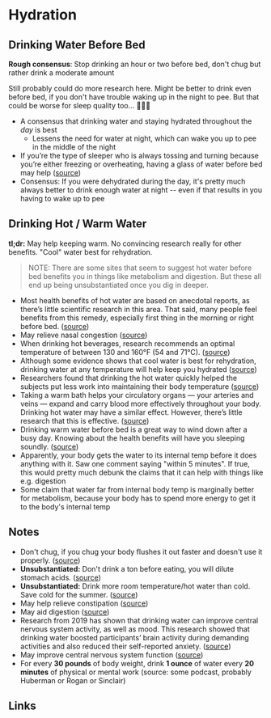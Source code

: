# Hydration

## Drinking Water Before Bed

**Rough consensus**: Stop drinking an hour or two before bed, don't chug but rather drink a moderate amount

Still probably could do more research here. Might be better to drink even before bed, if you don't have trouble waking up in the night to pee. But that could be worse for sleep quality too... 🤷🏼‍♂️

- A consensus that drinking water and staying hydrated throughout the _day_ is best
  - Lessens the need for water at night, which can wake you up to pee in the middle of the night
- If you’re the type of sleeper who is always tossing and turning because you’re either freezing or overheating, having a glass of water before bed may help ([source](https://www.tasteofhome.com/article/drinking-water-before-bed/#:~:text=If%20you%E2%80%99re%20the%20type%20of%20sleeper%20who%20is%20always%20tossing%20and%20turning%20because%20you%E2%80%99re%20either%20freezing%20or%20overheating%2C%20having%20a%20glass%20of%20water%20before%20bed%20may%20help))
- Consensus: If you were dehydrated during the day, it's pretty much always better to drink enough water at night -- even if that results in you having to wake up to pee

## Drinking Hot / Warm Water

**tl;dr:** May help keeping warm. No convincing research really for other benefits. "Cool" water best for rehydration.

> NOTE: There are some sites that seem to suggest hot water before bed benefits you in things like metabolism and digestion. But these all end up being unsubstantiated once you dig in deeper.

- Most health benefits of hot water are based on anecdotal reports, as there’s little scientific research in this area. That said, many people feel benefits from this remedy, especially first thing in the morning or right before bed. ([source](https://www.healthline.com/health/benefits-of-drinking-hot-water#:~:text=most%20health%20benefits%20of%20hot%20water%20are%20based%20on%20anecdotal%20reports%2C%20as%20there%E2%80%99s%20little%20scientific%20research%20in%20this%20area.%20that%20said%2C%20many%20people%20feel%20benefits%20from%20this%20remedy%2C%20especially%20first%20thing%20in%20the%20morning%20or%20right%20before%20bed.))
- May relieve nasal congestion ([source](https://www.healthline.com/health/benefits-of-drinking-hot-water#:~:text=may%20relieve%20nasal%20congestion))
- When drinking hot beverages, research recommends an optimal temperature of between 130 and 160°F (54 and 71°C). ([source](<https://www.healthline.com/health/benefits-of-drinking-hot-water#:~:text=when%20drinking%20hot%20beverages%2C%20researchtrusted%20source%20recommends%20an%20optimal%20temperature%20of%20between%20130%20and%20160%C2%B0f%20(54%20and%2071%C2%B0c).>))
- Although some evidence shows that cool water is best for rehydration, drinking water at any temperature will help keep you hydrated ([source](https://www.healthline.com/health/benefits-of-drinking-hot-water#:~:text=although%20some%20evidencetrusted%20source%20shows%20that%20cool%20water%20is%20best%20for%20rehydration%2C%20drinking%20water%20at%20any%20temperature%20will%20help%20keep%20you%20hydrated))
- Researchers found that drinking the hot water quickly helped the subjects put less work into maintaining their body temperature ([source](https://www.healthline.com/health/benefits-of-drinking-hot-water#:~:text=researchers%20found%20that%20drinking%20the%20hot%20water%20quickly%20helped%20the%20subjects%20put%20less%20work%20into%20maintaining%20their%20body%20temperature))
- Taking a warm bath helps your circulatory organs — your arteries and veins — expand and carry blood more effectively throughout your body. Drinking hot water may have a similar effect. However, there’s little research that this is effective. ([source](https://www.healthline.com/health/benefits-of-drinking-hot-water#:~:text=Taking%20a%20warm,this%20is%20effective.))
- Drinking warm water before bed is a great way to wind down after a busy day. Knowing about the health benefits will have you sleeping soundly. ([source](www.healthline.com/health/benefits-of-drinking-hot-water#:~:text=drinking%20warm%20water%20before%20bed%20is%20a%20great%20way%20to%20wind%20down%20after%20a%20busy%20day.%20knowing%20about%20the%20health%20benefits%20will%20have%20you%20sleeping%20soundly.))
- Apparently, your body gets the water to its internal temp before it does anything with it. Saw one comment saying "within 5 minutes". If true, this would pretty much debunk the claims that it can help with things like e.g. digestion
- Some claim that water far from internal body temp is marginally better for metabolism, because your body has to spend more energy to get it to the body's internal temp

## Notes

- Don't chug, if you chug your body flushes it out faster and doesn't use it properly. ([source](https://www.reddit.com/r/fatFIRE/comments/m0fht9/how_to_age_better/#:~:text=Don't%20chug%2C%20if%20you%20chug%20your%20body%20flushes%20it%20out%20faster%20and%20doesn't%20use%20it%20properly.))
- **Unsubstantiated:** Don't drink a ton before eating, you will dilute stomach acids. ([source](https://www.reddit.com/r/fatFIRE/comments/m0fht9/how_to_age_better/#:~:text=Don't%20drink%20a%20ton%20before%20eating%2C%20you%20will%20dilute%20stomach%20acids.))
- **Unsubstantiated:** Drink more room temperature/hot water than cold. Save cold for the summer. ([source](https://www.reddit.com/r/fatFIRE/comments/m0fht9/how_to_age_better/#:~:text=Drink%20more%20room%20temperature%2Fhot%20water%20than%20cold.%20Save%20cold%20for%20the%20summer.))
- May help relieve constipation ([source](https://www.healthline.com/health/benefits-of-drinking-hot-water#:~:text=may%20help%20relieve%20constipation))
- May aid digestion ([source](https://www.healthline.com/health/benefits-of-drinking-hot-water#:~:text=may%20aid%20digestion))
- Research from 2019 has shown that drinking water can improve central nervous system activity, as well as mood. This research showed that drinking water boosted participants’ brain activity during demanding activities and also reduced their self-reported anxiety. ([source](https://www.healthline.com/health/benefits-of-drinking-hot-water#:~:text=Research%20from,reported%20anxiety.))
- May improve central nervous system function ([source](https://www.healthline.com/health/benefits-of-drinking-hot-water#:~:text=may%20improve%20central%20nervous%20system%20function))
- For every **30 pounds** of body weight, drink **1 ounce** of water every **20 minutes** of physical or mental work (source: some podcast, probably Huberman or Rogan or Sinclair)

## Links
